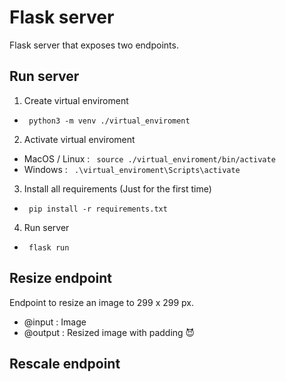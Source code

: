 # Flask server
Flask server that exposes two endpoints.

## Run server
1. Create virtual enviroment
  - <code> python3 -m venv \./virtual_enviroment </code>
2. Activate virtual enviroment
  - MacOS / Linux : <code> source \./virtual_enviroment/bin/activate </code>
  - Windows : <code> \.\\virtual_enviroment\\Scripts\activate </code>
3. Install all requirements (Just for the first time)
  - <code> pip install -r requirements.txt </code>
4. Run server
  - <code> flask run </code>  

## Resize endpoint
Endpoint to resize an image to 299 x 299 px.
  - @input : Image
  - @output : Resized image with padding 😈

## Rescale endpoint

